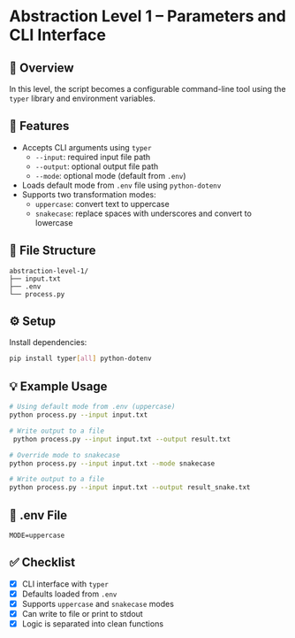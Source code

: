 # Abstraction Level 1 – Parameters and CLI Interface

## 📝 Overview

In this level, the script becomes a configurable command-line tool using the `typer` library and environment variables.

## 🚀 Features

- Accepts CLI arguments using `typer`
  - `--input`: required input file path
  - `--output`: optional output file path
  - `--mode`: optional mode (default from `.env`)
- Loads default mode from `.env` file using `python-dotenv`
- Supports two transformation modes:
  - `uppercase`: convert text to uppercase
  - `snakecase`: replace spaces with underscores and convert to lowercase

## 📄 File Structure

```
abstraction-level-1/
├── input.txt
├── .env
└── process.py
```

## ⚙️ Setup

Install dependencies:

```bash
pip install typer[all] python-dotenv
```

## 💡 Example Usage

```bash
# Using default mode from .env (uppercase)
python process.py --input input.txt

# Write output to a file
 python process.py --input input.txt --output result.txt

# Override mode to snakecase
python process.py --input input.txt --mode snakecase

# Write output to a file
python process.py --input input.txt --output result_snake.txt
```

## 📂 .env File

```
MODE=uppercase
```

## ✅ Checklist

- [x] CLI interface with `typer`
- [x] Defaults loaded from `.env`
- [x] Supports `uppercase` and `snakecase` modes
- [x] Can write to file or print to stdout
- [x] Logic is separated into clean functions